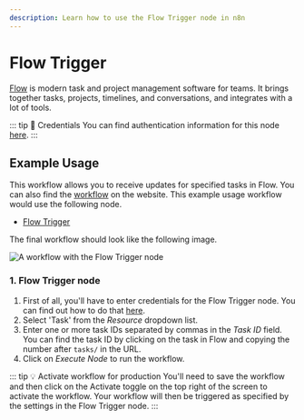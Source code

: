 ```yaml
---
description: Learn how to use the Flow Trigger node in n8n
---
```


# Flow Trigger

[Flow](https://www.getflow.com/) is modern task and project management software for teams. It brings together tasks, projects, timelines, and conversations, and integrates with a lot of tools.

::: tip 🔑 Credentials
You can find authentication information for this node [here](../../../credentials/Flow/README.md).
:::


## Example Usage

This workflow allows you to receive updates for specified tasks in Flow. You can also find the [workflow](https://n8n.io/workflows/508) on the website. This example usage workflow would use the following node.
- [Flow Trigger]()

The final workflow should look like the following image.

![A workflow with the Flow Trigger node](./workflow.png)


### 1. Flow Trigger node

1. First of all, you'll have to enter credentials for the Flow Trigger node. You can find out how to do that [here](../../../credentials/Flow/README.md).
2. Select 'Task' from the *Resource* dropdown list.
3. Enter one or more task IDs separated by commas in the *Task ID* field. You can find the task ID by clicking on the task in Flow and copying the number after `tasks/` in the URL.
4. Click on *Execute Node* to run the workflow.

::: tip 💡 Activate workflow for production
You'll need to save the workflow and then click on the Activate toggle on the top right of the screen to activate the workflow. Your workflow will then be triggered as specified by the settings in the Flow Trigger node.
:::
